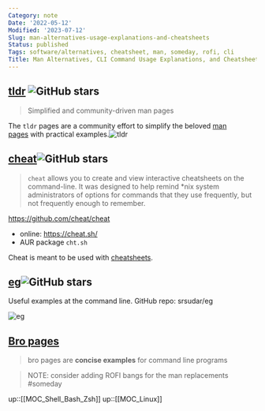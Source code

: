 ```yaml
---
Category: note
Date: '2022-05-12'
Modified: '2023-07-12'
Slug: man-alternatives-usage-explanations-and-cheatsheets
Status: published
Tags: software/alternatives, cheatsheet, man, someday, rofi, cli
Title: Man Alternatives, CLI Command Usage Explanations, and Cheatsheets
---
```


## [tldr](https://tldr.sh/) ![GitHub stars](https://img.shields.io/github/stars/tldr-pages/tldr.svg?logo=github)
>
> Simplified and community-driven man pages

The `tldr` pages are a community effort to simplify the beloved [man pages](https://en.wikipedia.org/wiki/Man_page) with practical examples.![tldr](https://tldr.sh/assets/img/screenshot.png)

## [cheat](https://github.com/cheat/cheat)![GitHub stars](https://img.shields.io/github/stars/cheat/cheat.svg?logo=github)
>
> `cheat` allows you to create and view interactive cheatsheets on the command-line. It was designed to help remind *nix system administrators of options for commands that they use frequently, but not frequently enough to remember.

<https://github.com/cheat/cheat>

- online: <https://cheat.sh/>
- AUR package `cht.sh`

Cheat is meant to be used with [cheatsheets](https://github.com/cheat/cheatsheets).

## [eg](https://github.com/srsudar/eg)![GitHub stars](https://img.shields.io/github/stars/srsudar/eg.svg?logo=github)

Useful examples at the command line.
GitHub repo: srsudar/eg

![eg](https://github.com/srsudar/eg/raw/master/eg-demo.gif)

## [Bro pages](http://bropages.org/)
>
> bro pages are **concise examples** for command line programs

> NOTE: consider adding ROFI bangs for the man replacements #someday

up::[[MOC_Shell_Bash_Zsh]]
up::[[MOC_Linux]]
